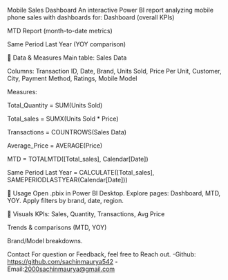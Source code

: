Mobile Sales Dashboard
An interactive Power BI report analyzing mobile phone sales with dashboards for:
Dashboard (overall KPIs)


MTD Report (month-to-date metrics)


Same Period Last Year (YOY comparison)


📂 Data & Measures
Main table: Sales Data


Columns: Transaction ID, Date, Brand, Units Sold, Price Per Unit, Customer, City, Payment Method, Ratings, Mobile Model


Measures:


Total_Quantity = SUM(Units Sold)


Total_sales = SUMX(Units Sold * Price)


Transactions = COUNTROWS(Sales Data)


Average_Price = AVERAGE(Price)


MTD = TOTALMTD([Total_sales], Calendar[Date])


Same Period Last Year = CALCULATE([Total_sales], SAMEPERIODLASTYEAR(Calendar[Date]))


🚀 Usage
Open .pbix in Power BI Desktop.
Explore pages: Dashboard, MTD, YOY.
Apply filters by brand, date, region.


📸 Visuals
KPIs: Sales, Quantity, Transactions, Avg Price


Trends & comparisons (MTD, YOY)


Brand/Model breakdowns.

Contact For question or Feedback, feel  free to Reach out.
-Github: https://github.com/sachinmaurya542
-Email:2000sachinmaurya@gmail.com




